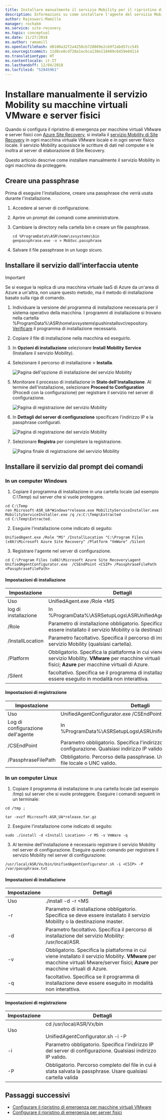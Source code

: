 ```yaml
---
title: Installare manualmente il servizio Mobility per il ripristino di emergenza di macchine virtuali VMware e server fisici con Azure Site Recovery | Microsoft Docs
description: Informazioni su come installare l'agente del servizio Mobility per il ripristino di emergenza di macchine virtuali VMware e server fisici in Azure usando il servizio Azure Site Recovery.
author: Rajeswari-Mamilla
manager: rochakm
ms.service: site-recovery
ms.topic: conceptual
ms.date: 11/27/2018
ms.author: ramamill
ms.openlocfilehash: d0180a32f2a4258cb728869e2cb9f2abd57cc545
ms.sourcegitcommit: 11d8ce8cd720a1ec6ca130e118489c6459e04114
ms.translationtype: HT
ms.contentlocale: it-IT
ms.lasthandoff: 12/04/2018
ms.locfileid: "52845961"
---
```

# <a name="install-the-mobility-service-manually-on-vmware-vms-and-physical-servers"></a>Installare manualmente il servizio Mobility su macchine virtuali VMware e server fisici

Quando si configura il ripristino di emergenza per macchine virtuali VMware e server fisici con [Azure Site Recovery](site-recovery-overview.md), si installa il [servizio Mobility di Site Recovery](vmware-physical-mobility-service-overview.md) in ogni macchina virtuale VMware locale e in ogni server fisico locale.  Il servizio Mobility acquisisce le scritture di dati nel computer e le inoltra al server di elaborazione di Site Recovery.

Questo articolo descrive come installare manualmente il servizio Mobility in ogni macchina da proteggere.

## <a name="create-a-passphrase"></a>Creare una passphrase

Prima di eseguire l'installazione, creare una passphrase che verrà usata durante l'installazione.

1. Accedere al server di configurazione.
2. Aprire un prompt dei comandi come amministratore.
3. Cambiare la directory nella cartella bin e creare un file passphrase.

    ```
    cd %ProgramData%\ASR\home\svsystems\bin
    genpassphrase.exe -v > MobSvc.passphrase
    ```
3. Salvare il file passphrase in un luogo sicuro. 


## <a name="install-the-service-from-the-ui"></a>Installare il servizio dall'interfaccia utente

>[!IMPORTANT]
> Se si esegue la replica di una macchina virtuale IaaS di Azure da un'area di Azure a un'altra, non usare questo metodo, ma il metodo di installazione basato sulla riga di comando.

1. Individuare la versione del programma di installazione necessaria per il sistema operativo della macchina. I programmi di installazione si trovano nella cartella %ProgramData%\ASR\home\svsystems\pushinstallsvc\repository. [Verificare](vmware-physical-mobility-service-overview.md#installer-files) il programma di installazione necessario.
2. Copiare il file di installazione nella macchina ed eseguirlo.
3. In **Opzioni di installazione** selezionare **Install Mobility Service** (Installare il servizio Mobility).
4. Selezionare il percorso di installazione > **Installa**.

    ![Pagina dell'opzione di installazione del servizio Mobility](./media/vmware-physical-mobility-service-install-manual/mobility1.png)

5. Monitorare il processo di installazione in **Stato dell'installazione**. Al termine dell'installazione, selezionare **Proceed to Configuration** (Procedi con la configurazione) per registrare il servizio nel server di configurazione.

    ![Pagina di registrazione del servizio Mobility](./media/vmware-physical-mobility-service-install-manual/mobility3.png)

6.  In **Dettagli del server di configurazione** specificare l'indirizzo IP e la passphrase configurati.  

    ![Pagina di registrazione del servizio Mobility](./media/vmware-physical-mobility-service-install-manual/mobility4.png)

7. Selezionare **Registra** per completare la registrazione.

    ![Pagina finale di registrazione del servizio Mobility](./media/vmware-physical-mobility-service-install-manual/mobility5.png)

## <a name="install-the-service-from-the-command-prompt"></a>Installare il servizio dal prompt dei comandi

### <a name="on-a-windows-machine"></a>In un computer Windows

1. Copiare il programma di installazione in una cartella locale (ad esempio C:\Temp) sul server che si vuole proteggere. 

  ```
  cd C:\Temp
  ren Microsoft-ASR_UA*Windows*release.exe MobilityServiceInstaller.exe
  MobilityServiceInstaller.exe /q /x:C:\Temp\Extracted
  cd C:\Temp\Extracted.
  ```
2. Eseguire l'installazione come indicato di seguito:

  ```
  UnifiedAgent.exe /Role "MS" /InstallLocation "C:\Program Files (x86)\Microsoft Azure Site Recovery" /Platform "VmWare" /Silent
  ```

3. Registrare l'agente nel server di configurazione.

  ```
  cd C:\Program Files (x86)\Microsoft Azure Site Recovery\agent
  UnifiedAgentConfigurator.exe  /CSEndPoint <CSIP> /PassphraseFilePath <PassphraseFilePath>
  ```

#### <a name="installation-settings"></a>Impostazioni di installazione
**Impostazione** | **Dettagli**
--- | ---
Uso | UnifiedAgent.exe /Role <MS|MT> /InstallLocation <Install Location> /Platform “VmWare” /Silent
log di installazione | In %ProgramData%\ASRSetupLogs\ASRUnifiedAgentInstaller.log.
/Role | Parametro di installazione obbligatorio. Specifica se deve essere installato il servizio Mobility o la destinazione master.
/InstallLocation| Parametro facoltativo. Specifica il percorso di installazione del servizio Mobility (qualsiasi cartella).
/Platform | Obbligatorio. Specifica la piattaforma in cui viene installato il servizio Mobility. **VMware** per macchine virtuali Mware/server fisici; **Azure** per macchine virtuali di Azure. 
/Silent| facoltativo. Specifica se il programma di installazione deve essere eseguito in modalità non interattiva.

#### <a name="registration-settings"></a>Impostazioni di registrazione
**Impostazione** | **Dettagli**
--- | ---
Uso | UnifiedAgentConfigurator.exe  /CSEndPoint <CSIP> /PassphraseFilePath <PassphraseFilePath>
Log di configurazione dell'agente | In %ProgramData%\ASRSetupLogs\ASRUnifiedAgentConfigurator.log.
/CSEndPoint | Parametro obbligatorio. Specifica l'indirizzo IP del server di configurazione. Qualsiasi indirizzo IP valido.
/PassphraseFilePath |  Obbligatorio. Percorso della passphrase. Usare qualsiasi percorso file locale o UNC valido.


### <a name="on-a-linux-machine"></a>In un computer Linux

1. Copiare il programma di installazione in una cartella locale (ad esempio /tmp) sul server che si vuole proteggere. Eseguire i comandi seguenti in un terminale:
  ```
  cd /tmp ;

  tar -xvzf Microsoft-ASR_UA*release.tar.gz
  ```
2. Eseguire l'installazione come indicato di seguito:

  ```
  sudo ./install -d <Install Location> -r MS -v VmWare -q
  ```
3. Al termine dell'installazione è necessario registrare il servizio Mobility nel server di configurazione. Eseguire questo comando per registrare il servizio Mobility nel server di configurazione:

  ```
  /usr/local/ASR/Vx/bin/UnifiedAgentConfigurator.sh -i <CSIP> -P /var/passphrase.txt
  ```


#### <a name="installation-settings"></a>Impostazioni di installazione
**Impostazione** | **Dettagli**
--- | ---
Uso | ./install -d <Install Location> -r <MS|MT> -v VmWare -q
-r | Parametro di installazione obbligatorio. Specifica se deve essere installato il servizio Mobility o la destinazione master.
-d | Parametro facoltativo. Specifica il percorso di installazione del servizio Mobility: /usr/local/ASR.
-v | Obbligatorio. Specifica la piattaforma in cui viene installato il servizio Mobility. **VMware** per macchine virtuali Mware/server fisici; **Azure** per macchine virtuali di Azure. 
-q | facoltativo. Specifica se il programma di installazione deve essere eseguito in modalità non interattiva.

#### <a name="registration-settings"></a>Impostazioni di registrazione
**Impostazione** | **Dettagli**
--- | ---
Uso | cd /usr/local/ASR/Vx/bin<br/><br/> UnifiedAgentConfigurator.sh -i <CSIP> -P <PassphraseFilePath>
-i | Parametro obbligatorio. Specifica l'indirizzo IP del server di configurazione. Qualsiasi indirizzo IP valido.
-P |  Obbligatorio. Percorso completo del file in cui è stata salvata la passphrase. Usare qualsiasi cartella valida

## <a name="next-steps"></a>Passaggi successivi
- [Configurare il ripristino di emergenza per macchine virtuali VMware](vmware-azure-tutorial.md)
- [Configurare il ripristino di emergenza per server fisici](physical-azure-disaster-recovery.md)
